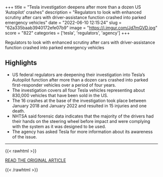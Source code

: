 +++
title = "Tesla investigation deepens after more than a dozen US ‘Autopilot’ crashes"
description = "Regulators to look with enhanced scrutiny after cars with driver-assistance function crashed into parked emergency vehicles"
date = "2022-06-10 12:15:24"
slug = "62a335baab3940172efe07b9"
image = "https://i.imgur.com/Jd7mGVD.jpg"
score = "822"
categories = ['tesla', 'regulators', 'agency']
+++

Regulators to look with enhanced scrutiny after cars with driver-assistance function crashed into parked emergency vehicles

## Highlights

- US federal regulators are deepening their investigation into Tesla’s Autopilot function after more than a dozen cars crashed into parked first-responder vehicles over a period of four years.
- The investigation covers all four Tesla vehicles representing about 830,000 vehicles that have been sold in the US.
- The 16 crashes at the base of the investigation took place between January 2018 and January 2022 and resulted in 15 injuries and one death.
- NHTSA said forensic data indicates that the majority of the drivers had their hands on the steering wheel before impact and were complying with the system as it was designed to be used.
- The agency has asked Tesla for more information about its awareness of the issue.

---

{{< rawhtml >}}
  <p class="article-category">
    <a target="_blank" href="https://www.theguardian.com/technology/2022/jun/09/tesla-autopilot-crashes-investigation-nhtsa">READ THE ORIGINAL ARTICLE</a>
  </p>
{{< /rawhtml >}}
